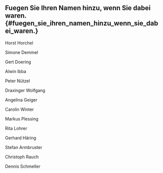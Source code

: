 ## Fuegen Sie Ihren Namen hinzu, wenn Sie dabei waren. {#fuegen_sie_ihren_namen_hinzu_wenn_sie_dabei_waren.}

Horst Horchel

Simone Demmel

Gert Doering

Alwin Ibba

Peter Nützel

Draxinger Wolfgang

Angelina Geiger

Carolin Winter

Markus Plessing

Rita Lohrer

Gerhard Häring

Stefan Armbruster

Christoph Rauch

Dennis Schmeller
